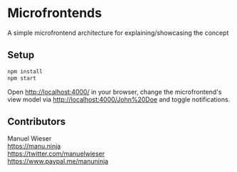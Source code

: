 # Microfrontends

A simple microfrontend architecture for explaining/showcasing the concept

## Setup

```js
npm install
npm start
```

Open <http://localhost:4000/> in your browser, change the microfrontend's view model via <http://localhost:4000/John%20Doe> and toggle notifications.

## Contributors

Manuel Wieser<br>
<https://manu.ninja><br>
<https://twitter.com/manuelwieser><br>
<https://www.paypal.me/manuninja><br>

